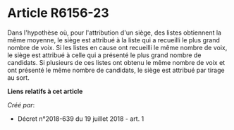 # Article R6156-23

Dans l'hypothèse où, pour l'attribution d'un siège, des listes obtiennent la même moyenne, le siège est attribué à la liste
qui a recueilli le plus grand nombre de voix. Si les listes en cause ont recueilli le même nombre de voix, le siège est
attribué à celle qui a présenté le plus grand nombre de candidats. Si plusieurs de ces listes ont obtenu le même nombre de
voix et ont présenté le même nombre de candidats, le siège est attribué par tirage au sort.

**Liens relatifs à cet article**

_Créé par_:

  - Décret n°2018-639 du 19 juillet 2018 - art. 1
